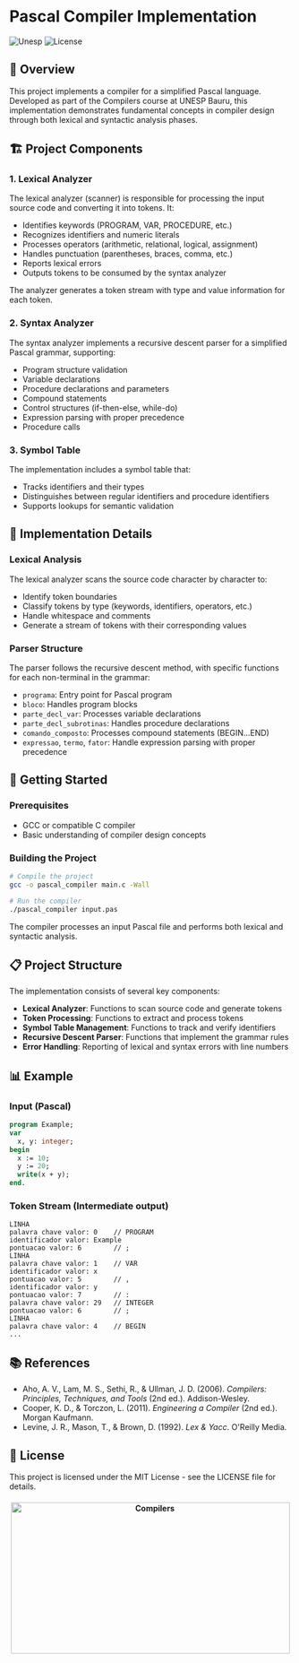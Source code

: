 # Pascal Compiler Implementation

![Unesp](https://img.shields.io/badge/BCC-UNESP-Bauru.svg)
![License](https://img.shields.io/badge/Code%20License-MIT-blue.svg)

## 📑 Overview

This project implements a compiler for a simplified Pascal language. Developed as part of the Compilers course at UNESP Bauru, this implementation demonstrates fundamental concepts in compiler design through both lexical and syntactic analysis phases.

## 🏗️ Project Components

### 1. Lexical Analyzer

The lexical analyzer (scanner) is responsible for processing the input source code and converting it into tokens. It:

- Identifies keywords (PROGRAM, VAR, PROCEDURE, etc.)
- Recognizes identifiers and numeric literals
- Processes operators (arithmetic, relational, logical, assignment)
- Handles punctuation (parentheses, braces, comma, etc.)
- Reports lexical errors
- Outputs tokens to be consumed by the syntax analyzer

The analyzer generates a token stream with type and value information for each token.

### 2. Syntax Analyzer

The syntax analyzer implements a recursive descent parser for a simplified Pascal grammar, supporting:

- Program structure validation
- Variable declarations
- Procedure declarations and parameters
- Compound statements
- Control structures (if-then-else, while-do)
- Expression parsing with proper precedence
- Procedure calls

### 3. Symbol Table

The implementation includes a symbol table that:

- Tracks identifiers and their types
- Distinguishes between regular identifiers and procedure identifiers
- Supports lookups for semantic validation

## 🚀 Implementation Details

### Lexical Analysis

The lexical analyzer scans the source code character by character to:

- Identify token boundaries
- Classify tokens by type (keywords, identifiers, operators, etc.)
- Handle whitespace and comments
- Generate a stream of tokens with their corresponding values

### Parser Structure

The parser follows the recursive descent method, with specific functions for each non-terminal in the grammar:

- `programa`: Entry point for Pascal program
- `bloco`: Handles program blocks
- `parte_decl_var`: Processes variable declarations
- `parte_decl_subrotinas`: Handles procedure declarations
- `comando_composto`: Processes compound statements (BEGIN...END)
- `expressao`, `termo`, `fator`: Handle expression parsing with proper precedence

## 🧰 Getting Started

### Prerequisites

- GCC or compatible C compiler
- Basic understanding of compiler design concepts

### Building the Project

```bash
# Compile the project
gcc -o pascal_compiler main.c -Wall

# Run the compiler
./pascal_compiler input.pas
```

The compiler processes an input Pascal file and performs both lexical and syntactic analysis.

## 📋 Project Structure

The implementation consists of several key components:

- **Lexical Analyzer**: Functions to scan source code and generate tokens
- **Token Processing**: Functions to extract and process tokens
- **Symbol Table Management**: Functions to track and verify identifiers
- **Recursive Descent Parser**: Functions that implement the grammar rules
- **Error Handling**: Reporting of lexical and syntax errors with line numbers

## 📊 Example

### Input (Pascal)

```pascal
program Example;
var
  x, y: integer;
begin
  x := 10;
  y := 20;
  write(x + y);
end.
```

### Token Stream (Intermediate output)

```
LINHA
palavra chave valor: 0    // PROGRAM
identificador valor: Example
pontuacao valor: 6        // ;
LINHA
palavra chave valor: 1    // VAR
identificador valor: x
pontuacao valor: 5        // ,
identificador valor: y
pontuacao valor: 7        // :
palavra chave valor: 29   // INTEGER
pontuacao valor: 6        // ;
LINHA
palavra chave valor: 4    // BEGIN
...
```

## 📚 References

- Aho, A. V., Lam, M. S., Sethi, R., & Ullman, J. D. (2006). _Compilers: Principles, Techniques, and Tools_ (2nd ed.). Addison-Wesley.
- Cooper, K. D., & Torczon, L. (2011). _Engineering a Compiler_ (2nd ed.). Morgan Kaufmann.
- Levine, J. R., Mason, T., & Brown, D. (1992). _Lex & Yacc_. O'Reilly Media.

## 📄 License

This project is licensed under the MIT License - see the LICENSE file for details.

<h4 align="center">

<img src="https://socialify.git.ci/luisbernardinello/compilers/image?language=1&name=1&owner=1&pattern=Formal%20Invitation&theme=Auto" alt="Compilers" width="498" height="270" />

</h4>
